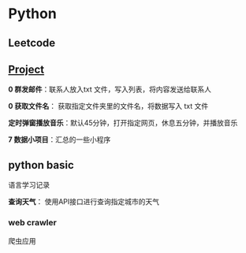 # Python

## Leetcode



## [Project](https://github.com/SamLiu666/CS-learning-Notes/tree/master/python/project)

**0 群发邮件**：联系人放入txt 文件，写入列表，将内容发送给联系人

**0 获取文件名**： 获取指定文件夹里的文件名，将数据写入 txt 文件

**定时弹窗播放音乐**：默认45分钟，打开指定网页，休息五分钟，并播放音乐

**7 数据小项目**：汇总的一些小程序

## python basic

语言学习记录

**查询天气**： 使用API接口进行查询指定城市的天气

### web crawler

爬虫应用



